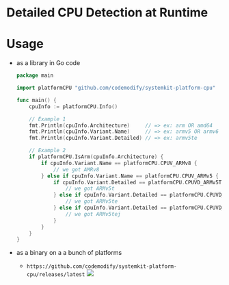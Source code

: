 # Detailed CPU Detection at Runtime

# Usage
- as a library in Go code
	```go
	package main

	import platformCPU "github.com/codemodify/systemkit-platform-cpu"

	func main() {
		cpuInfo := platformCPU.Info()

		// Example 1
		fmt.Println(cpuInfo.Architecture)     // => ex: arm OR amd64
		fmt.Println(cpuInfo.Variant.Name)     // => ex: armv5 OR armv6 OR armv8, etc
		fmt.Println(cpuInfo.Variant.Detailed) // => ex: armv5te

		// Example 2
		if platformCPU.IsArm(cpuInfo.Architecture) {
			if cpuInfo.Variant.Name == platformCPU.CPUV_ARMv8 {
				// we got AMRv8
			} else if cpuInfo.Variant.Name == platformCPU.CPUV_ARMv5 {
				if cpuInfo.Variant.Detailed == platformCPU.CPUVD_ARMv5T {
					// we got ARMv5t
				} else if cpuInfo.Variant.Detailed == platformCPU.CPUVD_ARMv5TE {
					// we got ARMv5te
				} else if cpuInfo.Variant.Detailed == platformCPU.CPUVD_ARMv5TEJ {
					// we got ARMv5tej
				}
			}
		}
	}
	```

- as a binary on a a bunch of platforms
	- `https://github.com/codemodify/systemkit-platform-cpu/releases/latest`
	![](https://raw.githubusercontent.com/codemodify/systemkit-platform-cpu/master/.helper-files/dox/sample.png)
